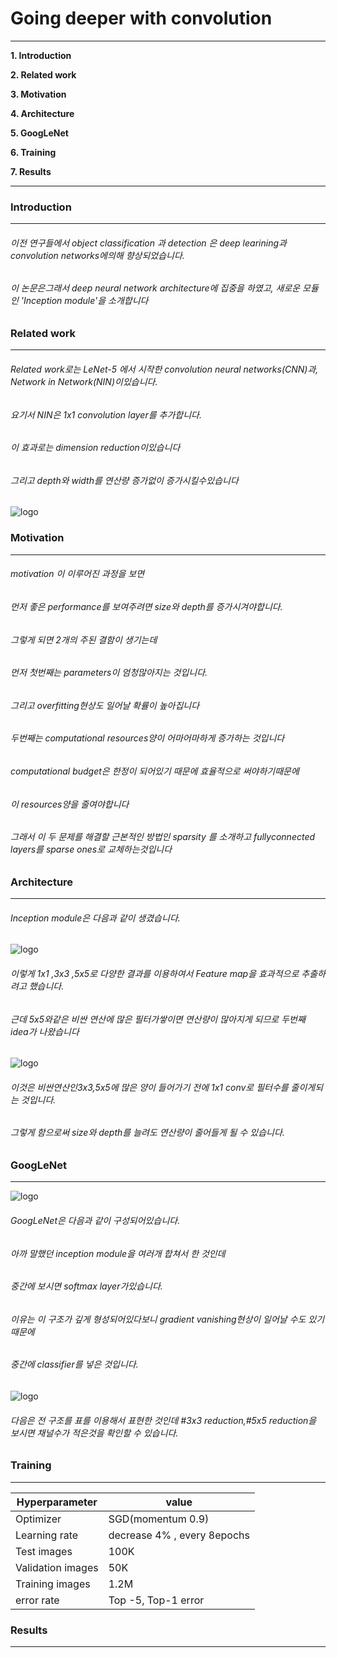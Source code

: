 # Going deeper with convolution

---

**1. Introduction**

**2. Related work**

**3. Motivation**

**4. Architecture**

**5. GoogLeNet**

**6. Training**

**7. Results**

---



### Introduction
---
###### 이전 연구들에서 object classification 과 detection 은 deep learining과 convolution networks에의해 향상되었습니다.
###### 이 논문은그래서 deep neural network architecture에 집중을 하였고, 새로운 모듈인 'Inception module'을 소개합니다



### Related work
---
###### Related work로는 LeNet-5 에서 시작한 convolution neural networks(CNN)과, Network in Network(NIN)이있습니다.
###### 요기서 NIN은 1x1 convolution layer를 추가합니다.
###### 이 효과로는 dimension reduction이있습니다
###### 그리고 depth와 width를 연산량 증가없이 증가시킬수있습니다

![logo]()



### Motivation 
---
###### motivation 이 이루어진 과정을 보면
###### 먼저 좋은 performance를 보여주려면 size와 depth를 증가시겨야합니다.
###### 그렇게 되면 2개의 주된 결함이 생기는데 
###### 먼저 첫번째는 parameters이 엄청많아지는 것입니다.
###### 그리고 overfitting현상도 일어날 확률이 높아집니다
###### 두번째는 computational resources양이 어마어마하게 증가하는 것입니다
###### computational budget은 한정이 되어있기 때문에 효율적으로 써야하기때문에
###### 이 resources양을 줄여야합니다
###### 그래서 이 두 문제를 해결할 근본적인 방법인 sparsity 를 소개하고 fullyconnected layers를 sparse ones로 교체하는것입니다



### Architecture
---
###### Inception module은 다음과 같이 생겼습니다.

![logo]()

###### 이렇게 1x1 ,3x3 ,5x5로 다양한 결과를 이용하여서 Feature map을 효과적으로 추출하려고 했습니다.
###### 근데 5x5와같은 비싼 연산에 많은 필터가쌓이면 연산량이 많아지게 되므로 두번째 idea가 나왔습니다

![logo]()

###### 이것은 비싼연산인3x3,5x5에 많은 양이 들어가기 전에 1x1 conv로 필터수를 줄이게되는 것입니다. 
###### 그렇게 함으로써 size와 depth를 늘려도 연산량이 줄어들게 될 수 있습니다.



### GoogLeNet
---

![logo]()

###### GoogLeNet은 다음과 같이 구성되어있습니다.
###### 아까 말했던 inception module을 여러개 합쳐서 한 것인데
###### 중간에 보시면 softmax layer가있습니다.
###### 이유는 이 구조가 깊게 형성되어있다보니 gradient vanishing현상이 일어날 수도 있기 때문에
###### 중간에 classifier를 넣은 것입니다.

![logo]()
###### 다음은 전 구조를 표를 이용해서 표현한 것인데 #3x3 reduction,#5x5 reduction을 보시면 채널수가 적은것을 확인할 수 있습니다.



### Training
---
|Hyperparameter|value|
|------|---|
|Optimizer|SGD(momentum 0.9)|
|Learning rate|decrease 4% , every 8epochs|
|Test images|100K|
|Validation images|50K|
|Training images|1.2M|
|error rate|Top -5, Top-1 error|


### Results
---
###### 
###### 
###### 
###### 
###### 
